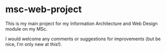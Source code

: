 # msc-web-project
This is my main project for my Information Architecture and Web Design module on my MSc.

I would welcome any comments or suggestions for improvements (but be nice, I'm only new at this!).
